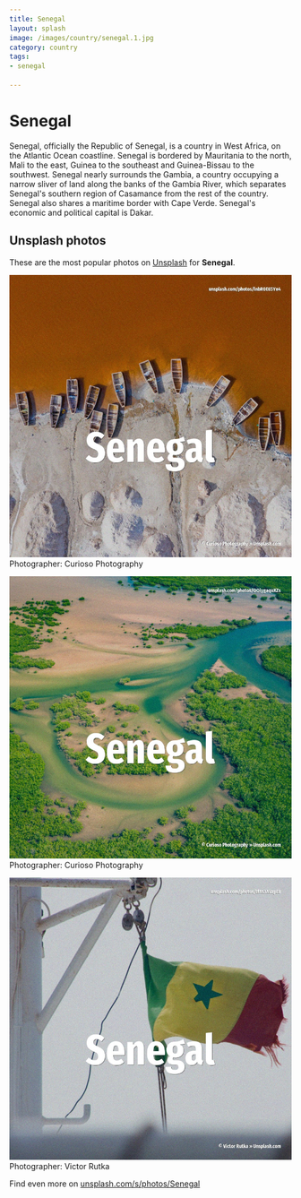 ```yaml
---
title: Senegal
layout: splash
image: /images/country/senegal.1.jpg
category: country
tags:
- senegal

---
```

# Senegal

Senegal, officially the Republic of Senegal, is a country in West Africa, on the Atlantic Ocean  coastline. Senegal is bordered by Mauritania to the north, Mali to the east, Guinea to the southeast and  Guinea-Bissau to the southwest. Senegal nearly surrounds the Gambia, a country occupying a narrow sliver of land along the banks of  the Gambia River, which separates Senegal's southern region of Casamance from the rest of the  country. Senegal also shares a maritime border with Cape Verde. Senegal's economic and political capital is Dakar. 

 
## Unsplash photos
These are the most popular photos on [Unsplash](https://unsplash.com) for **Senegal**.
 
![Senegal](/images/country/senegal.1.jpg)
Photographer:  Curioso Photography
 
![Senegal](/images/country/senegal.2.jpg)
Photographer:  Curioso Photography
 
![Senegal](/images/country/senegal.3.jpg)
Photographer:  Victor Rutka
 
Find even more on [unsplash.com/s/photos/Senegal](https://unsplash.com/s/photos/Senegal)
 
